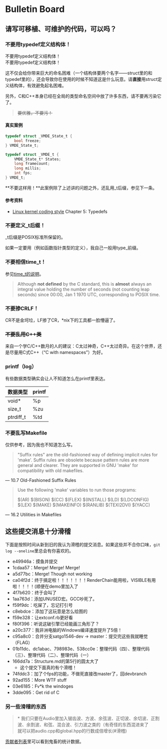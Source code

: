 Bulletin Board
==============

请写可移植、可维护的代码，可以吗？
----------------------------------

### 不要用typedef定义结构体！

不要用typedef定义结构体！<br>
不要用typedef定义结构体！

这不仅会给你带来巨大的命名困难（一个结构体要两个名字——struct里的和typedef里的），还会导致你在使用的时候不知道这是什么玩意。请**直接**用struct定义结构体，有效避免起名困难。

另外，C和C++本身已经在全局的类型命名空间中放了许多东西，请不要再污染它了。

> ~~要优雅，不要污！~~

#### 真实案例

```c
typedef struct _VMDE_State_t {
	bool freeze;
} VMDE_State_t;

typedef struct _VMDE_t {
	VMDE_State_t* States;
	long framecount;
	long millis;
	int fps;
} VMDE_t;
```

**不要这样用！**此案例除了上述讲的问题之外，还乱用_t后缀，参见下一条。

#### 参考资料

 + [Linux kernel coding style] Chapter 5: Typedefs

### 不要定义_t后缀！

_t后缀是POSIX标准所保留的。

如果一定要用（例如函数指针类型的定义），我自己一般用type_前缀。

### 不要相信time_t！

参见[time_t的说明](http://en.cppreference.com/w/c/chrono/time_t)。

> Although **not defined** by the C standard, this is **almost** always an integral value holding the number of seconds (not counting leap seconds) since 00:00, Jan 1 1970 UTC, corresponding to POSIX time.

[Linux kernel coding style]: https://www.kernel.org/doc/Documentation/CodingStyle

### 不要掺CRLF！

CR不是金坷垃，LF掺了CR，*nix下的工具都一脸懵逼了。

### ~~不要乱用C++类~~

来自一个学C/C++数月的人的建议：C太过神奇，C++太过奇异。在这个世界，还是尽量用C式C++（“C with namespaces”）为好。

### printf（log）

有些数据类型确实会让人不知道怎么在printf里表达。

| 数据类型 | printf |
| -------- | ------ |
| void* | %p |
| size_t | %zu |
| ptrdiff_t | %td |

### 不要乱写Makefile

仅供参考，因为我也不知道怎么写。

> "Suffix rules" are the old-fashioned way of defining implicit rules for
> 'make'.  Suffix rules are obsolete because pattern rules are more
> general and clearer.  They are supported in GNU 'make' for compatibility
> with old makefiles.

— 10.7 Old-Fashioned Suffix Rules

> Use the following 'make' variables to run those programs:
>
> $(AR) $(BISON) $(CC) $(FLEX) $(INSTALL) $(LD) $(LDCONFIG) $(LEX)
> $(MAKE) $(MAKEINFO) $(RANLIB) $(TEXI2DVI) $(YACC)

— 16.2 Utilities in Makefiles

这些提交消息十分滑稽
--------------------

下面是按照时间从新到旧的我认为滑稽的提交消息。如果这些并不合你口味，`git log --oneline`里总会有你喜欢的。

 - e49946a：摸鱼并提交
 - 1cdaa57：Merge! Merge! Merge!
 - a5d77bc：Merge! Though not working
 - ca04f2d：终于搞定啦！！！！！！！RenderChain能用啦，VISIBLE有用啦！！！！(顺便在demo里加入了
 - 4f7b620：终于会叫了
 - 1aa763d：添加UNUSED宏。GCC吵死了。
 - f59f9dc：吃屎了，忘记打引号
 - c8ebdce：添加了这玩意是怎么绘图的
 - f59e328：让extconf.rb更好看
 - f80f396：听说这破引擎已经能画三角形了？
 - a20c377：我非洲电脑的Windows编译速度提升了5倍！
 - c95a8c0：合并分支satgo1546-dev → master：提交完这些我就睡觉（FLAG）
 - 01b11dc、dc1abac、798983e、538cc0e：整理代码（四）、整理代码（三）、整理代码（二）、整理代码（一）
 - 166dd7a：Structure.md的第5行的圆太大了
     - 这个提交下面真的有个滑稽！
 - 74fddc3：加了个fps的功能，不做死直接改master了，回devbranch
 - 92ad155：More WTF stuff
 - 03e6185：Fv*k the windoges
 - 3dde095：Get rid of C

### 另一些滑稽的东西

> \* 我们只要在Audio里加入锯齿波、方波、余弦波、正切波、余切波、正割波、余割波、和弦、混合波、引力波之类的（有奇怪的东西混进来了<br />
> 就可以把audio.cpp和global.hpp的行数成倍增长(#滑稽)

[贡献者列表](https://github.com/IcebergOS/VM-76/graphs/contributors)里可以看到鬼畜的统计数据。
